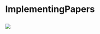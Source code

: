 # ImplementingPapers

##

![](https://github.com/ZizhengYang/ImplementingPapers/blob/main/Beck-E-Jentzen-2019/Allen-Cahn%20equation.svg)
